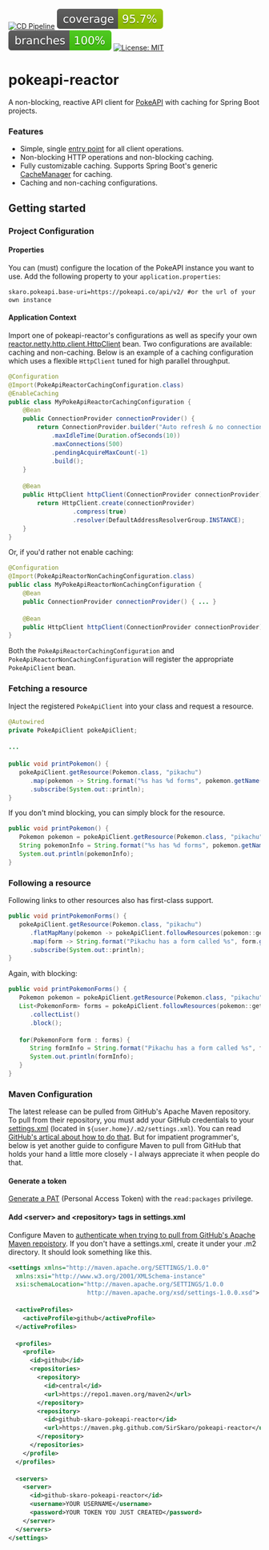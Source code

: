 [![CD Pipeline](https://github.com/SirSkaro/pokeapi-reactor/actions/workflows/maven-publish.yml/badge.svg?branch=v1.0.2)](https://github.com/SirSkaro/pokeapi-reactor/actions/workflows/maven-publish.yml)
![Coverage](.github/badges/jacoco.svg)
![Branches](.github/badges/branches.svg)
[![License: MIT](https://img.shields.io/badge/License-MIT-yellow.svg)](https://opensource.org/licenses/MIT)

# pokeapi-reactor
A non-blocking, reactive API client for [PokeAPI](https://pokeapi.co/) with caching for Spring Boot projects.

### Features
* Simple, single [entry point](../master/src/main/java/skaro/pokeapi/client/PokeApiClient.java) for all client operations.
* Non-blocking HTTP operations and non-blocking caching.
* Fully customizable caching. Supports Spring Boot's generic [CacheManager](https://docs.spring.io/spring-boot/docs/1.3.0.M1/reference/html/boot-features-caching.html#_supported_cache_providers) for caching.
* Caching and non-caching configurations.

## Getting started
### Project Configuration

#### Properties
You can (must) configure the location of the PokeAPI instance you want to use. Add the following property to your `application.properties`:

```
skaro.pokeapi.base-uri=https://pokeapi.co/api/v2/ #or the url of your own instance
```

#### Application Context
Import one of pokeapi-reactor's configurations as well as specify your own [reactor.netty.http.client.HttpClient](https://projectreactor.io/docs/netty/release/api/reactor/netty/http/client/HttpClient.html) bean. Two configurations are available: caching and non-caching. Below is an example of a caching configuration which uses a flexible `HttpClient` tuned for high parallel throughput.

```java
@Configuration
@Import(PokeApiReactorCachingConfiguration.class)
@EnableCaching
public class MyPokeApiReactorCachingConfiguration {
	@Bean
	public ConnectionProvider connectionProvider() {
	    return ConnectionProvider.builder("Auto refresh & no connection limit")
		    .maxIdleTime(Duration.ofSeconds(10))
		    .maxConnections(500)
		    .pendingAcquireMaxCount(-1)
		    .build();
	}

	@Bean
	public HttpClient httpClient(ConnectionProvider connectionProvider) {
		return HttpClient.create(connectionProvider)
                  .compress(true)
                  .resolver(DefaultAddressResolverGroup.INSTANCE);
	}
}
```
Or, if you'd rather not enable caching:
```java
@Configuration
@Import(PokeApiReactorNonCachingConfiguration.class)
public class MyPokeApiReactorNonCachingConfiguration {
	@Bean
	public ConnectionProvider connectionProvider() { ... }
	
	@Bean
	public HttpClient httpClient(ConnectionProvider connectionProvider) { ... }
}
```
Both the `PokeApiReactorCachingConfiguration` and `PokeApiReactorNonCachingConfiguration` will register the appropriate `PokeApiClient` bean.

### Fetching a resource
Inject the registered `PokeApiClient` into your class and request a resource.
```java
@Autowired
private PokeApiClient pokeApiClient;

...

public void printPokemon() {
   pokeApiClient.getResource(Pokemon.class, "pikachu")
      .map(pokemon -> String.format("%s has %d forms", pokemon.getName(), pokemon.getForms().size()))
      .subscribe(System.out::println);
}
```
If you don't mind blocking, you can simply block for the resource.
```java
public void printPokemon() {
   Pokemon pokemon = pokeApiClient.getResource(Pokemon.class, "pikachu").block();
   String pokemonInfo = String.format("%s has %d forms", pokemon.getName(), pokemon.getForms().size()));
   System.out.println(pokemonInfo);
}
```

### Following a resource
Following links to other resources also has first-class support.

```java
public void printPokemonForms() {
   pokeApiClient.getResource(Pokemon.class, "pikachu")
      .flatMapMany(pokemon -> pokeApiClient.followResources(pokemon::getForms, PokemonForm.class))
      .map(form -> String.format("Pikachu has a form called %s", form.getName()))
      .subscribe(System.out::println);
}
```
Again, with blocking:
```java
public void printPokemonForms() {
   Pokemon pokemon = pokeApiClient.getResource(Pokemon.class, "pikachu").block();
   List<PokemonForm> forms = pokeApiClient.followResources(pokemon::getForms, PokemonForm.class)
      .collectList()
      .block();

   for(PokemonForm form : forms) {
      String formInfo = String.format("Pikachu has a form called %s", form.getName());
      System.out.println(formInfo);
   }
}
```

### Maven Configuration
The latest release can be pulled from GitHub's Apache Maven repository. To pull from their repository, you must add your GitHub credentials to your [settings.xml](https://maven.apache.org/settings.html) (located in `${user.home}/.m2/settings.xml`). You can read [GitHub's artical about how to do that](https://docs.github.com/en/packages/working-with-a-github-packages-registry/working-with-the-apache-maven-registry). But for impatient programmer's, below is yet another guide to configure Maven to pull from GitHub that holds your hand a little more closely - I always appreciate it when people do that.


#### Generate a token
[Generate a PAT](https://docs.github.com/en/authentication/keeping-your-account-and-data-secure/creating-a-personal-access-token) (Personal Access Token) with the `read:packages` privilege.

#### Add \<server\> and \<repository\> tags in settings.xml 
Configure Maven to [authenticate when trying to pull from GitHub's Apache Maven repoistory](https://docs.github.com/en/packages/working-with-a-github-packages-registry/working-with-the-apache-maven-registry#authenticating-with-a-personal-access-token). If you don't have a settings.xml, create it under your .m2 directory. It should look something like this.

```xml
<settings xmlns="http://maven.apache.org/SETTINGS/1.0.0"
  xmlns:xsi="http://www.w3.org/2001/XMLSchema-instance"
  xsi:schemaLocation="http://maven.apache.org/SETTINGS/1.0.0
                      http://maven.apache.org/xsd/settings-1.0.0.xsd">

  <activeProfiles>
    <activeProfile>github</activeProfile>
  </activeProfiles>

  <profiles>
    <profile>
      <id>github</id>
      <repositories>
        <repository>
          <id>central</id>
          <url>https://repo1.maven.org/maven2</url>
        </repository>
        <repository>
          <id>github-skaro-pokeapi-reactor</id>
          <url>https://maven.pkg.github.com/SirSkaro/pokeapi-reactor</url>
        </repository>
      </repositories>
    </profile>
  </profiles>

  <servers>
    <server>
      <id>github-skaro-pokeapi-reactor</id>
      <username>YOUR USERNAME</username>
      <password>YOUR TOKEN YOU JUST CREATED</password>
    </server>
  </servers>
</settings>
```



